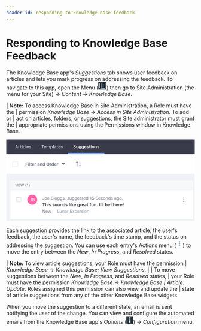 ```yaml
---
header-id: responding-to-knowledge-base-feedback
---
```


# Responding to Knowledge Base Feedback

The Knowledge Base app's *Suggestions* tab shows user feedback on articles and 
lets you mark progress on addressing the feedback. To navigate to this app, open 
the Menu 
(![Menu](../../../../images/icon-menu.png)) 
then go to Site Administration (the menu for your Site) &rarr; *Content* &rarr; 
*Knowledge Base*. 

| **Note:** To access Knowledge Base in Site Administration, a Role must have the
| permission *Knowledge Base* &rarr; *Access in Site Administration*. To add or
| act on articles, folders, or suggestions, the Site administrator must grant the
| appropriate permissions using the Permissions window in Knowledge Base.

![Figure 1: The Suggestions tab in Knowledge Base displays each piece of feedback that users leave on Knowledge Base articles.](../../../../images/kb-admin-suggestions.png)

Each suggestion provides the link to the associated article, the user's 
feedback, the user's name, the feedback's time stamp, and the status on 
addressing the suggestion. You can use each entry's Actions menu 
(![Actions](../../../../images/icon-actions.png)) 
to move the entry between the *New*, *In Progress*, and *Resolved* states.

| **Note:** To view article suggestions, your Role must have the permission
| *Knowledge Base* &rarr; *Knowledge Base: View Suggestions*.
| 
| To move suggestions between the *New*, *In Progress*, and *Resolved* states,
| your Role must have the permission *Knowledge Base* &rarr; *Knowledge Base
| Article: Update*. Roles assigned this permission can also view and update the
| state of article suggestions from any of the other Knowledge Base widgets.

When you move the suggestion to a different state, an email is sent notifying
the user of the change. You can view and configure the automated emails from the 
Knowledge Base app's 
*Options* 
(![Options](../../../../images/icon-options.png)) 
&rarr; *Configuration* menu. 
